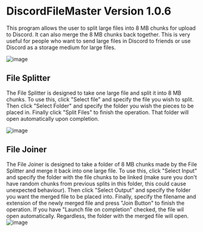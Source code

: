 # DiscordFileMaster Version 1.0.6
This program allows the user to split large files into 8 MB chunks for upload to Discord. It can also merge the 8 MB chunks back together. This is very useful for people who want to send large files in Discord to friends or use Discord as a storage medium for large files.

![image](https://cdn.discordapp.com/attachments/793633190572064788/867499799469228072/unknown.png)

## File Splitter
The File Splitter is designed to take one large file and split it into 8 MB chunks. To use this, click "Select file" and specify the file you wish to split. Then click "Select Folder" and specify the folder you wish the pieces to be placed in. Finally click "Split Files" to finish the operation. That folder will open automatically upon completion.

![image](https://cdn.discordapp.com/attachments/793633190572064788/867500358543605760/unknown.png)

## File Joiner
The File Joiner is designed to take a folder of 8 MB chunks made by the File Splitter and merge it back into one large file. To use this, click "Select Input" and specify the folder with the file chunks to be linked (make sure you don't have random chunks from previous splits in this folder, this could cause unexpected behaviour).  Then click "Select Output" and specify the folder you want the merged file to be placed into. Finally, specify the filename and extension of the newly merged file and press "Join Button" to finish the operation. If you have "Launch file on completion" checked, the file wil open automatically. Regardless, the folder with the merged file will open.  
![image](https://cdn.discordapp.com/attachments/793633190572064788/867500134471565332/unknown.png)


